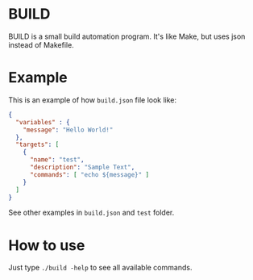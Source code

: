 # BUILD
BUILD is a small build automation program. It's like Make, but uses json instead of Makefile.

# Example

This is an example of how `build.json` file look like:
```json
{
  "variables" : {
    "message": "Hello World!"
  },
  "targets": [
    {
      "name": "test",
      "description": "Sample Text",
      "commands": [ "echo ${message}" ]
    }
  ]
}
```

See other examples in `build.json` and `test` folder.

# How to use
Just type `./build -help` to see all available commands.

